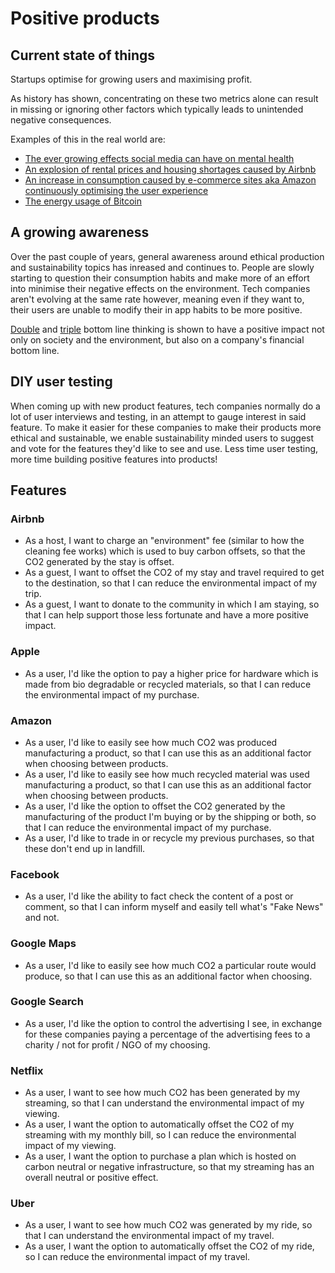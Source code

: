 # Positive products

## Current state of things

Startups optimise for growing users and maximising profit.

As history has shown, concentrating on these two metrics alone can result in missing or ignoring other factors which typically leads to unintended negative consequences.

Examples of this in the real world are:

- [The ever growing effects social media can have on mental health](https://www.independent.co.uk/life-style/health-and-families/social-media-mental-health-negative-effects-depression-anxiety-addiction-memory-a8307196.html)
- [An explosion of rental prices and housing shortages caused by Airbnb](https://labgov.city/theurbanmedialab/the-impact-of-airbnb-on-our-cities-gentrification-and-disneyfication-2-0/)
- [An increase in consumption caused by e-commerce sites aka Amazon continuously optimising the user experience](https://reallifemag.com/the-constant-consumer/)
- [The energy usage of Bitcoin](https://www.bbc.com/news/technology-48853230)

## A growing awareness

Over the past couple of years, general awareness around ethical production and sustainability topics has inreased and continues to. People are slowly starting to question their consumption habits and make more of an effort into minimise their negative effects on the environment. Tech companies aren't evolving at the same rate however, meaning even if they want to, their users are unable to modify their in app habits to be more positive.

[Double](https://en.wikipedia.org/wiki/Double_bottom_line) and [triple](https://en.wikipedia.org/wiki/Triple_bottom_line) bottom line thinking is shown to have a positive impact not only on society and the environment, but also on a company's financial bottom line.

## DIY user testing

When coming up with new product features, tech companies normally do a lot of user interviews and testing, in an attempt to gauge interest in said feature. To make it easier for these companies to make their products more ethical and sustainable,  we enable sustainability minded users to suggest and vote for the features they'd like to see and use. Less time user testing, more time building positive features into products!

## Features

### Airbnb

- As a host, I want to charge an "environment" fee (similar to how the cleaning fee works) which is used to buy carbon offsets, so that the CO2 generated by the stay is offset.
- As a guest, I want to offset the CO2 of my stay and travel required to get to the destination, so that I can reduce the environmental impact of my trip.
- As a guest, I want to donate to the community in which I am staying, so that I can help support those less fortunate and have a more positive impact.

### Apple

- As a user, I'd like the option to pay a higher price for hardware which is made from bio degradable or recycled materials, so that I can reduce the environmental impact of my purchase.

### Amazon

- As a user, I'd like to easily see how much CO2 was produced manufacturing a product, so that I can use this as an additional factor when choosing between products.
- As a user, I'd like to easily see how much recycled material was used manufacturing a product, so that I can use this as an additional factor when choosing between products.
- As a user, I'd like the option to offset the CO2 generated by the manufacturing of the product I'm buying or by the shipping or both, so that I can reduce the environmental impact of my purchase.
- As a user, I'd like to trade in or recycle my previous purchases, so that these don't end up in landfill.

### Facebook

- As a user, I'd like the ability to fact check the content of a post or comment, so that I can inform myself and easily tell what's "Fake News" and not.

### Google Maps

- As a user, I'd like to easily see how much CO2 a particular route would produce, so that I can use this as an additional factor when choosing.

### Google Search

- As a user, I'd like the option to control the advertising I see, in exchange for these companies paying a percentage of the advertising fees to a charity / not for profit / NGO of my choosing.

### Netflix

- As a user, I want to see how much CO2 has been generated by my streaming, so that I can understand the environmental impact of my viewing.
- As a user, I want the option to automatically offset the CO2 of my streaming with my monthly bill, so I can reduce the environmental impact of my viewing.
- As a user, I want the option to purchase a plan which is hosted on carbon neutral or negative infrastructure, so that my streaming has an overall neutral or positive effect.

### Uber

- As a user, I want to see how much CO2 was generated by my ride, so that I can understand the environmental impact of my travel.
- As a user, I want the option to automatically offset the CO2 of my ride, so I can reduce the environmental impact of my travel.
